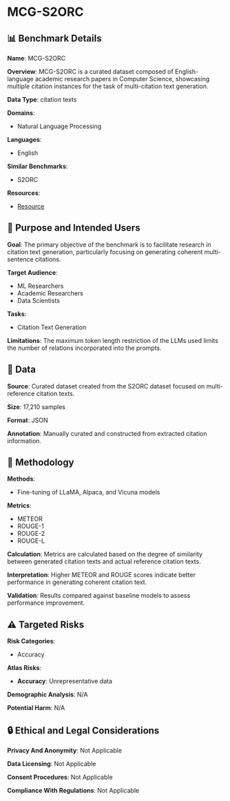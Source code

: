 # MCG-S2ORC

## 📊 Benchmark Details

**Name**: MCG-S2ORC

**Overview**: MCG-S2ORC is a curated dataset composed of English-language academic research papers in Computer Science, showcasing multiple citation instances for the task of multi-citation text generation.

**Data Type**: citation texts

**Domains**:
- Natural Language Processing

**Languages**:
- English

**Similar Benchmarks**:
- S2ORC

**Resources**:
- [Resource](N/A)

## 🎯 Purpose and Intended Users

**Goal**: The primary objective of the benchmark is to facilitate research in citation text generation, particularly focusing on generating coherent multi-sentence citations.

**Target Audience**:
- ML Researchers
- Academic Researchers
- Data Scientists

**Tasks**:
- Citation Text Generation

**Limitations**: The maximum token length restriction of the LLMs used limits the number of relations incorporated into the prompts.

## 💾 Data

**Source**: Curated dataset created from the S2ORC dataset focused on multi-reference citation texts.

**Size**: 17,210 samples

**Format**: JSON

**Annotation**: Manually curated and constructed from extracted citation information.

## 🔬 Methodology

**Methods**:
- Fine-tuning of LLaMA, Alpaca, and Vicuna models

**Metrics**:
- METEOR
- ROUGE-1
- ROUGE-2
- ROUGE-L

**Calculation**: Metrics are calculated based on the degree of similarity between generated citation texts and actual reference citation texts.

**Interpretation**: Higher METEOR and ROUGE scores indicate better performance in generating coherent citation text.

**Validation**: Results compared against baseline models to assess performance improvement.

## ⚠️ Targeted Risks

**Risk Categories**:
- Accuracy

**Atlas Risks**:
- **Accuracy**: Unrepresentative data

**Demographic Analysis**: N/A

**Potential Harm**: N/A

## 🔒 Ethical and Legal Considerations

**Privacy And Anonymity**: Not Applicable

**Data Licensing**: Not Applicable

**Consent Procedures**: Not Applicable

**Compliance With Regulations**: Not Applicable
